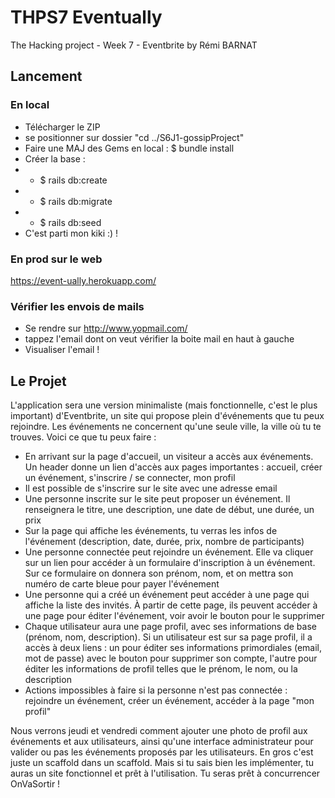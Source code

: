# THPS7 Eventually
The Hacking project - Week 7 - Eventbrite
by Rémi BARNAT


## Lancement
### En local
* Télécharger le ZIP
* se positionner sur dossier "cd ../S6J1-gossipProject"
* Faire une MAJ des Gems en local : $ bundle install
* Créer la base : 
* * $ rails db:create
* * $ rails db:migrate
* * $ rails db:seed
* C'est parti mon kiki :) !

### En prod sur le web
https://event-ually.herokuapp.com/

### Vérifier les envois de mails
* Se rendre sur http://www.yopmail.com/
* tappez l'email dont on veut vérifier la boite mail en haut à gauche
* Visualiser l'email !

## Le Projet
L'application sera une version minimaliste (mais fonctionnelle, c'est le plus important) d'Eventbrite, un site qui propose plein d'événements que tu peux rejoindre. Les événements ne concernent qu'une seule ville, la ville où tu te trouves. Voici ce que tu peux faire :

* En arrivant sur la page d'accueil, un visiteur a accès aux événements. Un header donne un lien d'accès aux pages importantes : accueil, créer un événement, s'inscrire / se connecter, mon profil
* Il est possible de s'inscrire sur le site avec une adresse email
* Une personne inscrite sur le site peut proposer un événement. Il renseignera le titre, une description, une date de début, une durée, un prix
* Sur la page qui affiche les événements, tu verras les infos de l'événement (description, date, durée, prix, nombre de participants)
* Une personne connectée peut rejoindre un événement. Elle va cliquer sur un lien pour accéder à un formulaire d'inscription à un événement. Sur ce formulaire on donnera son prénom, nom, et on mettra son numéro de carte bleue pour payer l'événement
* Une personne qui a créé un événement peut accéder à une page qui affiche la liste des invités. À partir de cette page, ils peuvent accéder à une page pour éditer l'événement, voir avoir le bouton pour le supprimer
* Chaque utilisateur aura une page profil, avec ses informations de base (prénom, nom, description). Si un utilisateur est sur sa page profil, il a accès à deux liens : un pour éditer ses informations primordiales (email, mot de passe) avec le bouton pour supprimer son compte, l'autre pour éditer les informations de profil telles que le prénom, le nom, ou la description
* Actions impossibles à faire si la personne n'est pas connectée : rejoindre un événement, créer un événement, accéder à la page "mon profil"

Nous verrons jeudi et vendredi comment ajouter une photo de profil aux événements et aux utilisateurs, ainsi qu'une interface administrateur pour valider ou pas les événements proposés par les utilisateurs. En gros c'est juste un scaffold dans un scaffold. Mais si tu sais bien les implémenter, tu auras un site fonctionnel et prêt à l'utilisation. Tu seras prêt à concurrencer OnVaSortir !